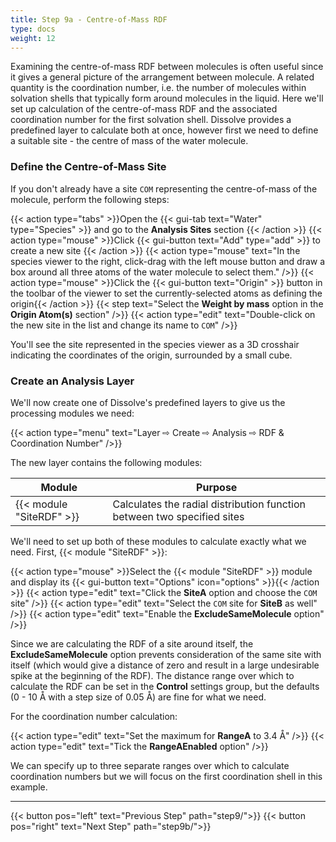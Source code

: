 ```yaml
---
title: Step 9a - Centre-of-Mass RDF
type: docs
weight: 12
---
```



Examining the centre-of-mass RDF between molecules is often useful since it gives a general picture of the arrangement between molecule. A related quantity is the coordination number, i.e. the number of molecules within solvation shells that typically form around molecules in the liquid. Here we'll set up calculation of the centre-of-mass RDF and the associated coordination number for the first solvation shell. Dissolve provides a predefined layer to calculate both at once, however first we need to define a suitable site - the centre of mass of the water molecule.

### Define the Centre-of-Mass Site

If you don't already have a site `COM` representing the centre-of-mass of the molecule, perform the following steps:

{{< action type="tabs" >}}Open the {{< gui-tab text="Water" type="Species" >}} and go to the **Analysis Sites** section {{< /action >}}
{{< action type="mouse" >}}Click {{< gui-button text="Add" type="add" >}} to create a new site {{< /action >}}
{{< action type="mouse" text="In the species viewer to the right, click-drag with the left mouse button and draw a box around all three atoms of the water molecule to select them." />}}
{{< action type="mouse" >}}Click the {{< gui-button text="Origin" >}} button in the toolbar of the viewer to set the currently-selected atoms as defining the origin{{< /action >}}
{{< step text="Select the **Weight by mass** option in the **Origin Atom(s)** section" />}}
{{< action type="edit" text="Double-click on the new site in the list and change its name to `COM`" />}}

You'll see the site represented in the species viewer as a 3D crosshair indicating the coordinates of the origin, surrounded by a small cube.

### Create an Analysis Layer

We'll now create one of Dissolve's predefined layers to give us the processing modules we need:

{{< action type="menu" text="Layer &#8680; Create &#8680; Analysis &#8680; RDF & Coordination Number" />}}


The new layer contains the following modules:

| Module | Purpose |
|--------|---------|
| {{< module "SiteRDF" >}} | Calculates the radial distribution function between two specified sites |

We'll need to set up both of these modules to calculate exactly what we need.  First, {{< module "SiteRDF" >}}:

{{< action type="mouse" >}}Select the {{< module "SiteRDF" >}} module and display its {{< gui-button text="Options" icon="options" >}}{{< /action >}}
{{< action type="edit" text="Click the **SiteA** option and choose the `COM` site" />}}
{{< action type="edit" text="Select the `COM` site for **SiteB** as well" />}}
{{< action type="edit" text="Enable the **ExcludeSameMolecule** option" />}}

Since we are calculating the RDF of a site around itself, the **ExcludeSameMolecule** option prevents consideration of the same site with itself (which would give a distance of zero and result in a large undesirable spike at the beginning of the RDF). The distance range over which to calculate the RDF can be set in the **Control** settings group, but the defaults (0 - 10 &#8491; with a step size of 0.05 &#8491;) are fine for what we need.

For the coordination number calculation:

{{< action type="edit" text="Set the maximum for **RangeA** to 3.4 &#8491;" />}}
{{< action type="edit" text="Tick the **RangeAEnabled** option" />}}

We can specify up to three separate ranges over which to calculate coordination numbers but we will focus on the first coordination shell in this example.

* * *
{{< button pos="left" text="Previous Step" path="step9/">}}
{{< button pos="right" text="Next Step" path="step9b/">}}
